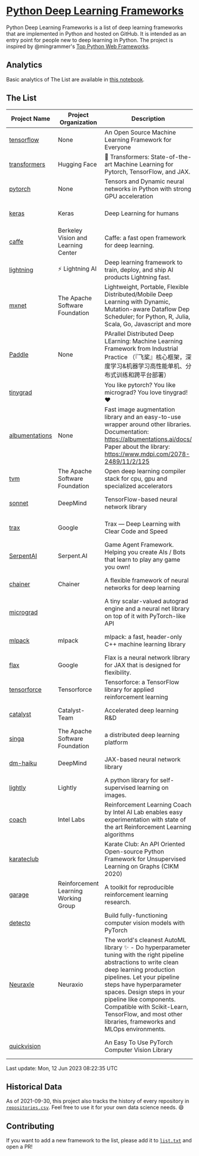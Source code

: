# [Python Deep Learning Frameworks](https://www.github.com/shimst3r/python-deep-learning-frameworks)

Python Deep Learning Frameworks is a list of deep learning frameworks that are implemented in Python and hosted on GitHub. It is intended as an entry point for people new to deep learning in Python. The project is inspired by @mingrammer's [Top Python Web Frameworks](https://github.com/mingrammer/python-web-framework-stars).

## Analytics

Basic analytics of The List are available in [this notebook](./notebooks/development_over_time.ipynb).

## The List

| Project Name | Project Organization | Description | Stars | Forks | Open Issues | Last Commit |
| ------------ | -------------------- | ----------- | ----: | ----: | ----------: | ----------- |
| [tensorflow](https://tensorflow.org) | None | An Open Source Machine Learning Framework for Everyone | 175455 | 88443 | 2131 | 0 day(s) ago |
| [transformers](https://huggingface.co/transformers) | Hugging Face | 🤗 Transformers: State-of-the-art Machine Learning for Pytorch, TensorFlow, and JAX. | 103597 | 20913 | 759 | 0 day(s) ago |
| [pytorch](https://pytorch.org) | None | Tensors and Dynamic neural networks in Python with strong GPU acceleration | 67742 | 18562 | 12268 | 0 day(s) ago |
| [keras](http://keras.io/) | Keras | Deep Learning for humans | 58566 | 19354 | 389 | 0 day(s) ago |
| [caffe](http://caffe.berkeleyvision.org/) | Berkeley Vision and Learning Center | Caffe: a fast open framework for deep learning. | 33407 | 18993 | 1180 | 0 day(s) ago |
| [lightning](https://lightning.ai) | ⚡️ Lightning AI  | Deep learning framework to train, deploy, and ship AI products Lightning fast. | 23651 | 2930 | 711 | 0 day(s) ago |
| [mxnet](https://mxnet.apache.org) | The Apache Software Foundation | Lightweight, Portable, Flexible Distributed/Mobile Deep Learning with Dynamic, Mutation-aware Dataflow Dep Scheduler; for Python, R, Julia, Scala, Go, Javascript and more | 20429 | 6874 | 1997 | 0 day(s) ago |
| [Paddle](http://www.paddlepaddle.org/) | None | PArallel Distributed Deep LEarning: Machine Learning Framework from Industrial Practice （『飞桨』核心框架，深度学习&机器学习高性能单机、分布式训练和跨平台部署） | 20393 | 5188 | 2009 | 0 day(s) ago |
| [tinygrad](https://github.com/geohot/tinygrad) |  | You like pytorch? You like micrograd? You love tinygrad! ❤️  | 13981 | 1382 | 61 | 0 day(s) ago |
| [albumentations](https://albumentations.ai) | None | Fast image augmentation library and an easy-to-use wrapper around other libraries. Documentation:  https://albumentations.ai/docs/ Paper about the library: https://www.mdpi.com/2078-2489/11/2/125 | 12125 | 1516 | 367 | 0 day(s) ago |
| [tvm](https://tvm.apache.org/) | The Apache Software Foundation | Open deep learning compiler stack for cpu, gpu and specialized accelerators | 9851 | 3065 | 679 | 0 day(s) ago |
| [sonnet](https://sonnet.dev/) | DeepMind | TensorFlow-based neural network library | 9571 | 1359 | 34 | 0 day(s) ago |
| [trax](https://github.com/google/trax) | Google | Trax — Deep Learning with Clear Code and Speed | 7566 | 792 | 107 | 0 day(s) ago |
| [SerpentAI](http://serpent.ai) | Serpent.AI | Game Agent Framework. Helping you create AIs / Bots that learn to play any game you own! | 6510 | 771 | 2 | 2 day(s) ago |
| [chainer](https://chainer.org) | Chainer | A flexible framework of neural networks for deep learning | 5804 | 1389 | 12 | 1 day(s) ago |
| [micrograd](https://github.com/karpathy/micrograd) |  | A tiny scalar-valued autograd engine and a neural net library on top of it with PyTorch-like API | 5248 | 628 | 24 | 0 day(s) ago |
| [mlpack](https://www.mlpack.org/) | mlpack | mlpack: a fast, header-only C++ machine learning library | 4428 | 1503 | 32 | 2 day(s) ago |
| [flax](https://flax.readthedocs.io) | Google | Flax is a neural network library for JAX that is designed for flexibility. | 4396 | 506 | 153 | 1 day(s) ago |
| [tensorforce](https://github.com/tensorforce/tensorforce) | Tensorforce | Tensorforce: a TensorFlow library for applied reinforcement learning | 3237 | 542 | 35 | 9 day(s) ago |
| [catalyst](https://catalyst-team.com) | Catalyst-Team | Accelerated deep learning R&D | 3134 | 400 | 4 | 1 day(s) ago |
| [singa](https://github.com/apache/singa) | The Apache Software Foundation | a distributed deep learning platform | 2837 | 988 | 51 | 1 day(s) ago |
| [dm-haiku](https://dm-haiku.readthedocs.io) | DeepMind | JAX-based neural network library | 2506 | 210 | 99 | 1 day(s) ago |
| [lightly](https://docs.lightly.ai/self-supervised-learning/) | Lightly | A python library for self-supervised learning on images. | 2348 | 201 | 87 | 0 day(s) ago |
| [coach](https://intellabs.github.io/coach/) | Intel Labs | Reinforcement Learning Coach by Intel AI Lab enables easy experimentation with state of the art Reinforcement Learning algorithms | 2248 | 452 | 90 | 7 day(s) ago |
| [karateclub](https://karateclub.readthedocs.io) |  | Karate Club: An API Oriented Open-source Python Framework for Unsupervised Learning on Graphs (CIKM 2020) | 1913 | 231 | 4 | 3 day(s) ago |
| [garage](https://github.com/rlworkgroup/garage) | Reinforcement Learning Working Group | A toolkit for reproducible reinforcement learning research. | 1698 | 292 | 233 | 0 day(s) ago |
| [detecto](https://detecto.readthedocs.io/) |  | Build fully-functioning computer vision models with PyTorch | 593 | 105 | 44 | 5 day(s) ago |
| [Neuraxle](https://www.neuraxle.org/) | Neuraxio | The world's cleanest AutoML library ✨ - Do hyperparameter tuning with the right pipeline abstractions to write clean deep learning production pipelines. Let your pipeline steps have hyperparameter spaces. Design steps in your pipeline like components. Compatible with Scikit-Learn, TensorFlow, and most other libraries, frameworks and MLOps environments. | 569 | 59 | 38 | 0 day(s) ago |
| [quickvision](https://github.com/oke-aditya/quickvision) |  | An Easy To Use PyTorch Computer Vision Library | 50 | 5 | 19 | 26 day(s) ago |

Last update: Mon, 12 Jun 2023 08:22:35 UTC

## Historical Data

As of 2021-09-30, this project also tracks the history of every repository in [`repositories.csv`](./repositories.csv). Feel free to use it for your own data science needs. :smile:

## Contributing

If you want to add a new framework to the list, please add it to [`list.txt`](./python-deep-learning-frameworks/list.txt) and open a PR!